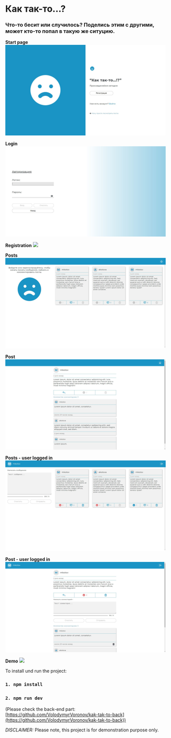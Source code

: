 # Как так-то...?

### Что-то бесит или случилось? Поделись этим с другими, может кто-то попал в такую же ситуцию.

**Start page**
![](./screenshots/start-page.JPG)

**Login**
![](./screenshots/login.JPG)

**Registration**
![](./screenshots/registration1.JPG)

**Posts**
![](./screenshots/posts.JPG)

**Post**
![](./screenshots/post.JPG)

**Posts - user logged in**
![](./screenshots/posts-user-logged-in.JPG)

**Post - user logged in**
![](./screenshots/post-user-logged-in.JPG)

**Demo**
![](./demo/demo.gif)

To install und run the project:

### `1. npm install`

### `2. npm run dev`

(Please check the back-end part: [https://github.com/VolodymyrVoronov/kak-tak-to-back](https://github.com/VolodymyrVoronov/kak-tak-to-back))

_DISCLAIMER:_
Please note, this project is for demonstration purpose only.
